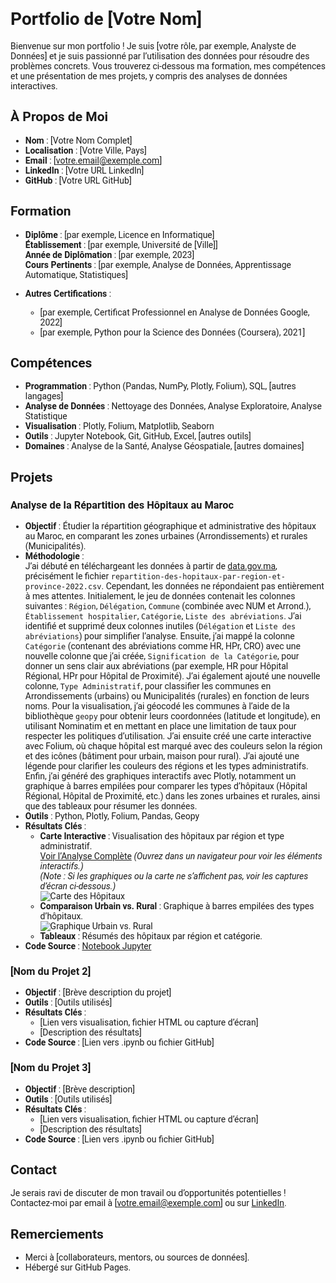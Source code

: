<link href="https://fonts.googleapis.com/css2?family=Roboto:wght@400;500;700&display=swap" rel="stylesheet">

<div style="font-family: 'Roboto', sans-serif;">

# Portfolio de [Votre Nom]

Bienvenue sur mon portfolio ! Je suis [votre rôle, par exemple, Analyste de Données] et je suis passionné par l’utilisation des données pour résoudre des problèmes concrets. Vous trouverez ci-dessous ma formation, mes compétences et une présentation de mes projets, y compris des analyses de données interactives.

## À Propos de Moi
- **Nom** : [Votre Nom Complet]
- **Localisation** : [Votre Ville, Pays]
- **Email** : [votre.email@exemple.com]
- **LinkedIn** : [Votre URL LinkedIn]
- **GitHub** : [Votre URL GitHub]

## Formation
- **Diplôme** : [par exemple, Licence en Informatique]  
  **Établissement** : [par exemple, Université de [Ville]]  
  **Année de Diplômation** : [par exemple, 2023]  
  **Cours Pertinents** : [par exemple, Analyse de Données, Apprentissage Automatique, Statistiques]

- **Autres Certifications** :  
  - [par exemple, Certificat Professionnel en Analyse de Données Google, 2022]  
  - [par exemple, Python pour la Science des Données (Coursera), 2021]

## Compétences
- **Programmation** : Python (Pandas, NumPy, Plotly, Folium), SQL, [autres langages]  
- **Analyse de Données** : Nettoyage des Données, Analyse Exploratoire, Analyse Statistique  
- **Visualisation** : Plotly, Folium, Matplotlib, Seaborn  
- **Outils** : Jupyter Notebook, Git, GitHub, Excel, [autres outils]  
- **Domaines** : Analyse de la Santé, Analyse Géospatiale, [autres domaines]

## Projets

### Analyse de la Répartition des Hôpitaux au Maroc
- **Objectif** : Étudier la répartition géographique et administrative des hôpitaux au Maroc, en comparant les zones urbaines (Arrondissements) et rurales (Municipalités).  
- **Méthodologie** :  
  J’ai débuté en téléchargeant les données à partir de [data.gov.ma](https://data.gov.ma), précisément le fichier `repartition-des-hopitaux-par-region-et-province-2022.csv`. Cependant, les données ne répondaient pas entièrement à mes attentes. Initialement, le jeu de données contenait les colonnes suivantes : `Région`, `Délégation`, `Commune` (combinée avec NUM et Arrond.), `Établissement hospitalier`, `Catégorie`, `Liste des abréviations`. J’ai identifié et supprimé deux colonnes inutiles (`Délégation` et `Liste des abréviations`) pour simplifier l’analyse. Ensuite, j’ai mappé la colonne `Catégorie` (contenant des abréviations comme HR, HPr, CRO) avec une nouvelle colonne que j’ai créée, `Signification de la Catégorie`, pour donner un sens clair aux abréviations (par exemple, HR pour Hôpital Régional, HPr pour Hôpital de Proximité). J’ai également ajouté une nouvelle colonne, `Type Administratif`, pour classifier les communes en Arrondissements (urbains) ou Municipalités (rurales) en fonction de leurs noms. Pour la visualisation, j’ai géocodé les communes à l’aide de la bibliothèque `geopy` pour obtenir leurs coordonnées (latitude et longitude), en utilisant Nominatim et en mettant en place une limitation de taux pour respecter les politiques d’utilisation. J’ai ensuite créé une carte interactive avec Folium, où chaque hôpital est marqué avec des couleurs selon la région et des icônes (bâtiment pour urbain, maison pour rural). J’ai ajouté une légende pour clarifier les couleurs des régions et les types administratifs. Enfin, j’ai généré des graphiques interactifs avec Plotly, notamment un graphique à barres empilées pour comparer les types d’hôpitaux (Hôpital Régional, Hôpital de Proximité, etc.) dans les zones urbaines et rurales, ainsi que des tableaux pour résumer les données.  
- **Outils** : Python, Plotly, Folium, Pandas, Geopy  
- **Résultats Clés** :  
  - **Carte Interactive** : Visualisation des hôpitaux par région et type administratif.  
    [Voir l’Analyse Complète](hospital_analysis(3).html) *(Ouvrez dans un navigateur pour voir les éléments interactifs.)*  
    *(Note : Si les graphiques ou la carte ne s’affichent pas, voir les captures d’écran ci-dessous.)*  
    ![Carte des Hôpitaux](folium_map.png)  
  - **Comparaison Urbain vs. Rural** : Graphique à barres empilées des types d’hôpitaux.  
    ![Graphique Urbain vs. Rural](plotly_graph1.png)  
  - **Tableaux** : Résumés des hôpitaux par région et catégorie.  
- **Code Source** : [Notebook Jupyter](hospital_analysis.ipynb)  

### [Nom du Projet 2]
- **Objectif** : [Brève description du projet]  
- **Outils** : [Outils utilisés]  
- **Résultats Clés** :  
  - [Lien vers visualisation, fichier HTML ou capture d’écran]  
  - [Description des résultats]  
- **Code Source** : [Lien vers .ipynb ou fichier GitHub]  

### [Nom du Projet 3]
- **Objectif** : [Brève description]  
- **Outils** : [Outils utilisés]  
- **Résultats Clés** :  
  - [Lien vers visualisation, fichier HTML ou capture d’écran]  
  - [Description des résultats]  
- **Code Source** : [Lien vers .ipynb ou fichier GitHub]  

## Contact
Je serais ravi de discuter de mon travail ou d’opportunités potentielles ! Contactez-moi par email à [votre.email@exemple.com] ou sur [LinkedIn](votre-url-linkedin).

## Remerciements
- Merci à [collaborateurs, mentors, ou sources de données].  
- Hébergé sur GitHub Pages.

</div>
